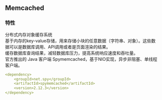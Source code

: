 ## Memcached

### 特性
分布式内存对象缓存系统   
基于内存的key-value存储，用来存储小块的任意数据（字符串、对象）。这些数据可以是数据库调用、API调用或者是页面渲染的结果。   
缓存数据库查询结果，减轻数据库压力，提高系统响应速度和吞吐量。   
官方推出的 Java 客户端 Spymemcached，基于NIO实现，异步非阻塞、单线程客户端。
```yaml
<dependency>
    <groupId>net.spy</groupId>
    <artifactId>spymemcached</artifactId>
    <version>2.12.3</version>
</dependency>
```

